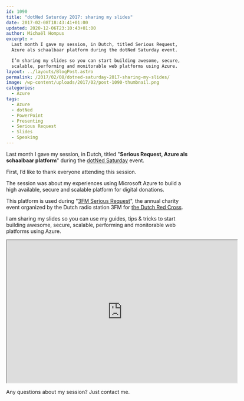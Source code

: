```yaml
---
id: 1090
title: "dotNed Saturday 2017: sharing my slides"
date: 2017-02-08T18:43:41+01:00
updated: 2020-12-06T23:10:43+01:00
author: Michaël Hompus
excerpt: >
  Last month I gave my session, in Dutch, titled Serious Request,
  Azure als schaalbaar platform during the dotNed Saturday event.

  I’m sharing my slides so you can start building awesome, secure,
  scalable, performing and monitorable web platforms using Azure.
layout: ../layouts/BlogPost.astro
permalink: /2017/02/08/dotned-saturday-2017-sharing-my-slides/
image: /wp-content/uploads/2017/02/post-1090-thumbnail.png
categories:
  - Azure
tags:
  - Azure
  - dotNed
  - PowerPoint
  - Presenting
  - Serious Request
  - Slides
  - Speaking
---
```


Last month I gave my session, in Dutch,
titled "<span lang="nl">**Serious Request, Azure als schaalbaar platform**</span>"
during the [dotNed Saturday](https://dotnedsaturday.nl/) event.

First, I’d like to thank everyone attending this session.

The session was about my experiences using Microsoft Azure to build a high available,
secure and scalable platform for digital donations.

This platform is used during "[3FM Serious Request](https://nl.wikipedia.org/wiki/3FM_Serious_Request)",
the annual charity event organized by the Dutch radio station 3FM for [the Dutch Red Cross](https://www.rodekruis.nl).

I am sharing my slides so you can use my guides,
tips & tricks to start building awesome, secure,
scalable, performing and monitorable web platforms using Azure.

<!--more-->

<iframe src="https://onedrive.live.com/embed?resid=2D38DB8234B02DA9%211413592&authkey=%21ACiUheMPoDazfVc&em=2&wdAr=1.7777777777777777" width="625px" height="387px" loading="lazy"></iframe>

Any questions about my session? Just contact me.
